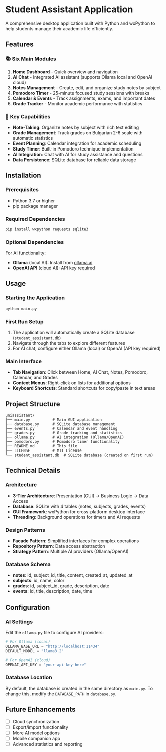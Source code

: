# Student Assistant Application

A comprehensive desktop application built with Python and wxPython to help students manage their academic life efficiently.

## Features

### 📚 **Six Main Modules**

1. **Home Dashboard** - Quick overview and navigation
2. **AI Chat** - Integrated AI assistant (supports Ollama local and OpenAI cloud)
3. **Notes Management** - Create, edit, and organize study notes by subject
4. **Pomodoro Timer** - 25-minute focused study sessions with breaks
5. **Calendar & Events** - Track assignments, exams, and important dates
6. **Grade Tracker** - Monitor academic performance with statistics

### 🎯 **Key Capabilities**

- **Note-Taking**: Organize notes by subject with rich text editing
- **Grade Management**: Track grades on Bulgarian 2-6 scale with automatic statistics
- **Event Planning**: Calendar integration for academic scheduling
- **Study Timer**: Built-in Pomodoro technique implementation
- **AI Integration**: Chat with AI for study assistance and questions
- **Data Persistence**: SQLite database for reliable data storage

## Installation

### Prerequisites

- Python 3.7 or higher
- pip package manager

### Required Dependencies

```bash
pip install wxpython requests sqlite3
```

### Optional Dependencies

For AI functionality:
- **Ollama** (local AI): Install from [ollama.ai](https://ollama.ai)
- **OpenAI API** (cloud AI): API key required

## Usage

### Starting the Application

```bash
python main.py
```

### First Run Setup

1. The application will automatically create a SQLite database (`student_assistant.db`)
2. Navigate through the tabs to explore different features
3. For AI chat, configure either Ollama (local) or OpenAI (API key required)

### Main Interface

- **Tab Navigation**: Click between Home, AI Chat, Notes, Pomodoro, Calendar, and Grades
- **Context Menus**: Right-click on lists for additional options
- **Keyboard Shortcuts**: Standard shortcuts for copy/paste in text areas

## Project Structure

```
uniassistant/
├── main.py          # Main GUI application
├── database.py      # SQLite database management
├── events.py        # Calendar and event handling
├── grades.py        # Grade tracking and statistics
├── ollama.py        # AI integration (Ollama/OpenAI)
├── pomodoro.py      # Pomodoro timer functionality
├── README.md        # This file
├── LICENSE          # MIT License
└── student_assistant.db  # SQLite database (created on first run)
```

## Technical Details

### Architecture

- **3-Tier Architecture**: Presentation (GUI) → Business Logic → Data Access
- **Database**: SQLite with 4 tables (notes, subjects, grades, events)
- **GUI Framework**: wxPython for cross-platform desktop interface
- **Threading**: Background operations for timers and AI requests

### Design Patterns

- **Facade Pattern**: Simplified interfaces for complex operations
- **Repository Pattern**: Data access abstraction
- **Strategy Pattern**: Multiple AI providers (Ollama/OpenAI)

### Database Schema

- **notes**: id, subject_id, title, content, created_at, updated_at
- **subjects**: id, name, color
- **grades**: id, subject_id, grade, description, date
- **events**: id, title, description, date, time

## Configuration

### AI Settings

Edit the `ollama.py` file to configure AI providers:

```python
# For Ollama (local)
OLLAMA_BASE_URL = "http://localhost:11434"
DEFAULT_MODEL = "llama3.2"

# For OpenAI (cloud)
OPENAI_API_KEY = "your-api-key-here"
```

### Database Location

By default, the database is created in the same directory as `main.py`. To change this, modify the `DATABASE_PATH` in `database.py`.


## Future Enhancements

- [ ] Cloud synchronization
- [ ] Export/import functionality
- [ ] More AI model options
- [ ] Mobile companion app
- [ ] Advanced statistics and reporting
